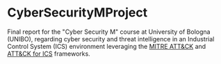 # CyberSecurityMProject
Final report for the "Cyber Security M" course at University of Bologna (UNIBO), regarding cyber security and threat intelligence in an Industrial Control System (ICS) environment leveraging the <a href="https://attack.mitre.org/">MITRE ATT&amp;CK</a> and <a href="https://collaborate.mitre.org/attackics/index.php/Main_Page">ATT&CK for ICS</a> frameworks.


